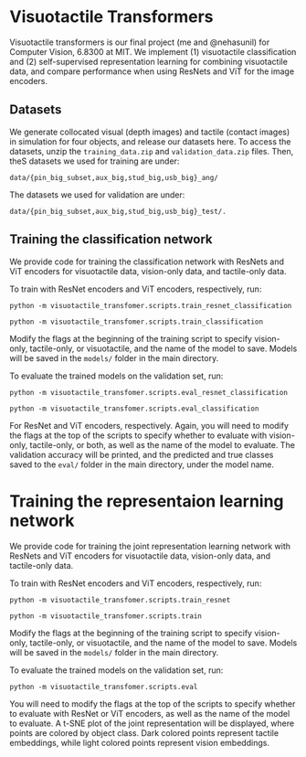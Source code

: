 # Visuotactile Transformers
Visuotactile transformers is our final project (me and @nehasunil) for Computer Vision, 6.8300 at MIT. We implement (1) visuotactile classification and (2) self-supervised representation learning for combining visuotactile data, and compare performance when using ResNets and ViT for the image encoders.

## Datasets

We generate collocated visual (depth images) and tactile (contact images) in simulation for four objects, and release our datasets here. To access the datasets, unzip the `training_data.zip` and `validation_data.zip` files. Then, theS datasets we used for training are under: 
 
`data/{pin_big_subset,aux_big,stud_big,usb_big}_ang/`

The datasets we used for validation are under:

`data/{pin_big_subset,aux_big,stud_big,usb_big}_test/.`

## Training the classification network

We provide code for training the classification network with ResNets and ViT encoders for visuotactile data, vision-only data, and tactile-only data.

To train with ResNet encoders and ViT encoders, respectively, run: 

`python -m visuotactile_transfomer.scripts.train_resnet_classification`

`python -m visuotactile_transfomer.scripts.train_classification`


Modify the flags at the beginning of the training script to specify vision-only, tactile-only, or visuotactile, and the name of the model to save. Models will be saved in the `models/` folder in the main directory.

To evaluate the trained models on the validation set, run: 

`python -m visuotactile_transfomer.scripts.eval_resnet_classification`

`python -m visuotactile_transfomer.scripts.eval_classification`

For ResNet and ViT encoders, respectively. Again, you will need to modify the flags at the top of the scripts to specify whether to evaluate with vision-only, tactile-only, or both, as well as the name of the model to evaluate. The validation accuracy will be printed, and the predicted and true classes saved to the `eval/` folder in the main directory, under the model name.

# Training the representaion learning network

We provide code for training the joint representation learning network with ResNets and ViT encoders for visuotactile data, vision-only data, and tactile-only data.

To train with ResNet encoders and ViT encoders, respectively, run: 

`python -m visuotactile_transfomer.scripts.train_resnet`

`python -m visuotactile_transfomer.scripts.train`


Modify the flags at the beginning of the training script to specify vision-only, tactile-only, or visuotactile, and the name of the model to save. Models will be saved in the `models/` folder in the main directory.

To evaluate the trained models on the validation set, run: 

`python -m visuotactile_transfomer.scripts.eval`

You will need to modify the flags at the top of the scripts to specify whether to evaluate with ResNet or ViT encoders, as well as the name of the model to evaluate. A t-SNE plot of the joint representation will be displayed, where points are colored by object class. Dark colored points represent tactile embeddings, while light colored points represent vision embeddings.